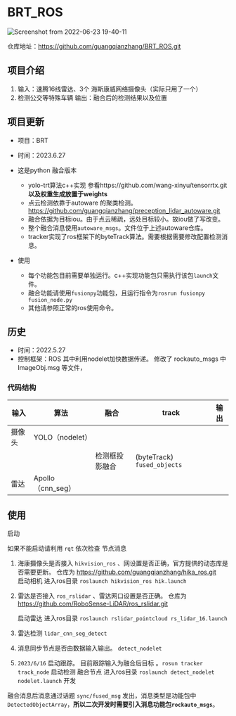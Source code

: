 # BRT_ROS
![Screenshot from 2022-06-23 19-40-11](https://github.com/guangqianzhang/brt_ros/assets/85422676/435ab4d2-0181-422f-ad35-6b033945210e)


仓库地址：https://github.com/guangqianzhang/BRT_ROS.git
## 项目介绍
1. 输入：速腾16线雷达、3个 海斯康威网络摄像头（实际只用了一个）
2. 检测公交等特殊车辆 输出：融合后的检测结果以及位置 

## 项目更新
+ 项目：BRT
+ 时间：2023.6.27
+ 这是python 融合版本
  + yolo-trt算法c++实现 参看https://github.com/wang-xinyu/tensorrtx.git **以及权重生成放置于weights**
  + 点云检测依靠于autoware 的聚类检测。 https://github.com/guangqianzhang/preception_lidar_autoware.git
  + 融合依据为目标iou。由于点云稀疏，远处目标较小。故iou做了写改变。
  + 整个融合消息使用`autoware_msgs`。文件位于上述autoware仓库。
  + tracker实现了ros框架下的byteTrack算法。需要根据需要修改配置检测消息。

+ 使用
  + 每个功能包目前需要单独运行。c++实现功能包只需执行该包`launch`文件。
  + 融合功能请使用`fusionpy`功能包，且运行指令为`rosrun fusionpy fusion_node.py`
  + 其他请参照正常的ros使用命令。

## 历史
+ 时间：2022.5.27
+ 控制框架：ROS
其中利用nodelet加快数据传递。
修改了 rockauto_msgs 中 ImageObj.msg 等文件， 
### 代码结构

|  输入   | 算法  | 融合 |track|输出|
|  ----  | ----  |---|---|----|
| 摄像头  | YOLO（nodelet） | |  | |
|| |检测框投影融合|(byteTrack) `fused_objects`||
| 雷达  | Apollo（cnn_seg） | ||

## 使用 

 启动

如果不能启动请利用  `rqt` 依次检查 节点消息
1. 海康摄像头是否接入 `hikvision_ros` 、网设置是否正确，官方提供的动态库是否需要更新。
    仓库为  https://github.com/guangqianzhang/hika_ros.git  
    启动相机  进入ros目录 `roslaunch hikvision_ros hik.launch`
2. 雷达是否接入  `ros_rslidar` 、雷达网口设置是否正确。
    仓库为 https://github.com/RoboSense-LiDAR/ros_rslidar.git

    启动雷达  进入ros目录 `roslaunch rslidar_pointcloud rs_lidar_16.launch`
3. 雷达检测  `lidar_cnn_seg_detect`
4. 消息同步节点是否由数据输入输出。 `detect_nodelet`
5. `2023/6/16` 启动跟踪。 目前跟踪输入为融合后目标 。`rosun tracker track_node`
     启动检测 融合节点 进入ros目录  `roslaunch detect_nodelet nodelet.launch`
 开发

融合消息后消息通过话题 `sync/fused_msg` 发出，消息类型是功能包中`DetectedObjectArray`，**所以二次开发时需要引入消息功能包`rockauto_msgs`**。

